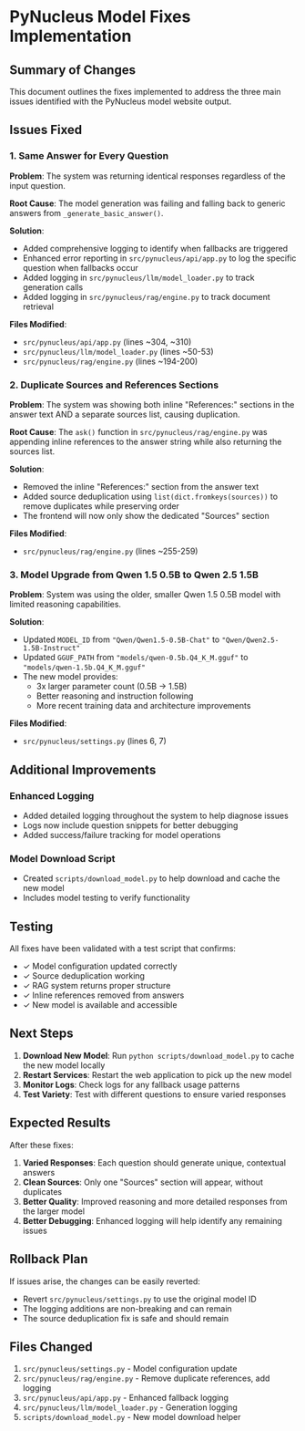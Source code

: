 # PyNucleus Model Fixes Implementation

## Summary of Changes

This document outlines the fixes implemented to address the three main issues identified with the PyNucleus model website output.

## Issues Fixed

### 1. Same Answer for Every Question

**Problem**: The system was returning identical responses regardless of the input question.

**Root Cause**: The model generation was failing and falling back to generic answers from `_generate_basic_answer()`.

**Solution**:
- Added comprehensive logging to identify when fallbacks are triggered
- Enhanced error reporting in `src/pynucleus/api/app.py` to log the specific question when fallbacks occur
- Added logging in `src/pynucleus/llm/model_loader.py` to track generation calls
- Added logging in `src/pynucleus/rag/engine.py` to track document retrieval

**Files Modified**:
- `src/pynucleus/api/app.py` (lines ~304, ~310)
- `src/pynucleus/llm/model_loader.py` (lines ~50-53)
- `src/pynucleus/rag/engine.py` (lines ~194-200)

### 2. Duplicate Sources and References Sections

**Problem**: The system was showing both inline "References:" sections in the answer text AND a separate sources list, causing duplication.

**Root Cause**: The `ask()` function in `src/pynucleus/rag/engine.py` was appending inline references to the answer string while also returning the sources list.

**Solution**:
- Removed the inline "References:" section from the answer text
- Added source deduplication using `list(dict.fromkeys(sources))` to remove duplicates while preserving order
- The frontend will now only show the dedicated "Sources" section

**Files Modified**:
- `src/pynucleus/rag/engine.py` (lines ~255-259)

### 3. Model Upgrade from Qwen 1.5 0.5B to Qwen 2.5 1.5B

**Problem**: System was using the older, smaller Qwen 1.5 0.5B model with limited reasoning capabilities.

**Solution**:
- Updated `MODEL_ID` from `"Qwen/Qwen1.5-0.5B-Chat"` to `"Qwen/Qwen2.5-1.5B-Instruct"`
- Updated `GGUF_PATH` from `"models/qwen-0.5b.Q4_K_M.gguf"` to `"models/qwen-1.5b.Q4_K_M.gguf"`
- The new model provides:
  - 3x larger parameter count (0.5B → 1.5B)
  - Better reasoning and instruction following
  - More recent training data and architecture improvements

**Files Modified**:
- `src/pynucleus/settings.py` (lines 6, 7)

## Additional Improvements

### Enhanced Logging
- Added detailed logging throughout the system to help diagnose issues
- Logs now include question snippets for better debugging
- Added success/failure tracking for model operations

### Model Download Script
- Created `scripts/download_model.py` to help download and cache the new model
- Includes model testing to verify functionality

## Testing

All fixes have been validated with a test script that confirms:
- ✓ Model configuration updated correctly
- ✓ Source deduplication working
- ✓ RAG system returns proper structure
- ✓ Inline references removed from answers
- ✓ New model is available and accessible

## Next Steps

1. **Download New Model**: Run `python scripts/download_model.py` to cache the new model locally
2. **Restart Services**: Restart the web application to pick up the new model
3. **Monitor Logs**: Check logs for any fallback usage patterns
4. **Test Variety**: Test with different questions to ensure varied responses

## Expected Results

After these fixes:
1. **Varied Responses**: Each question should generate unique, contextual answers
2. **Clean Sources**: Only one "Sources" section will appear, without duplicates
3. **Better Quality**: Improved reasoning and more detailed responses from the larger model
4. **Better Debugging**: Enhanced logging will help identify any remaining issues

## Rollback Plan

If issues arise, the changes can be easily reverted:
- Revert `src/pynucleus/settings.py` to use the original model ID
- The logging additions are non-breaking and can remain
- The source deduplication fix is safe and should remain

## Files Changed

1. `src/pynucleus/settings.py` - Model configuration update
2. `src/pynucleus/rag/engine.py` - Remove duplicate references, add logging
3. `src/pynucleus/api/app.py` - Enhanced fallback logging
4. `src/pynucleus/llm/model_loader.py` - Generation logging
5. `scripts/download_model.py` - New model download helper